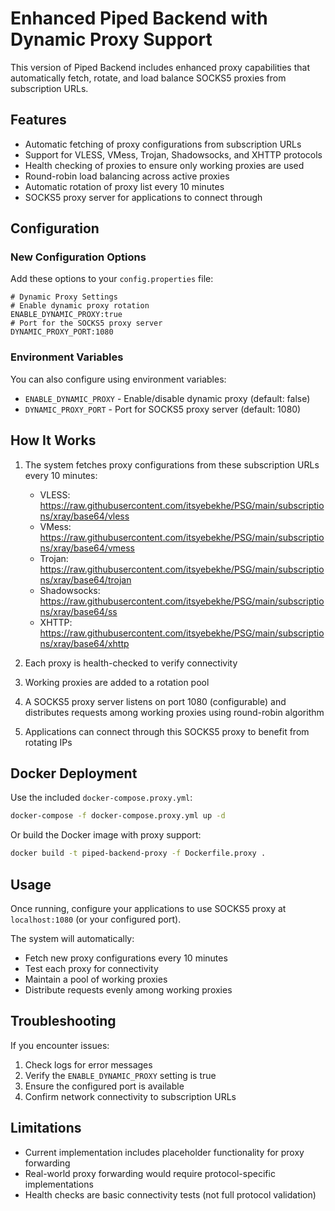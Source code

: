 # Enhanced Piped Backend with Dynamic Proxy Support

This version of Piped Backend includes enhanced proxy capabilities that automatically fetch, rotate, and load balance SOCKS5 proxies from subscription URLs.

## Features

- Automatic fetching of proxy configurations from subscription URLs
- Support for VLESS, VMess, Trojan, Shadowsocks, and XHTTP protocols
- Health checking of proxies to ensure only working proxies are used
- Round-robin load balancing across active proxies
- Automatic rotation of proxy list every 10 minutes
- SOCKS5 proxy server for applications to connect through

## Configuration

### New Configuration Options

Add these options to your `config.properties` file:

```properties
# Dynamic Proxy Settings
# Enable dynamic proxy rotation
ENABLE_DYNAMIC_PROXY:true
# Port for the SOCKS5 proxy server
DYNAMIC_PROXY_PORT:1080
```

### Environment Variables

You can also configure using environment variables:

- `ENABLE_DYNAMIC_PROXY` - Enable/disable dynamic proxy (default: false)
- `DYNAMIC_PROXY_PORT` - Port for SOCKS5 proxy server (default: 1080)

## How It Works

1. The system fetches proxy configurations from these subscription URLs every 10 minutes:
   - VLESS: https://raw.githubusercontent.com/itsyebekhe/PSG/main/subscriptions/xray/base64/vless
   - VMess: https://raw.githubusercontent.com/itsyebekhe/PSG/main/subscriptions/xray/base64/vmess
   - Trojan: https://raw.githubusercontent.com/itsyebekhe/PSG/main/subscriptions/xray/base64/trojan
   - Shadowsocks: https://raw.githubusercontent.com/itsyebekhe/PSG/main/subscriptions/xray/base64/ss
   - XHTTP: https://raw.githubusercontent.com/itsyebekhe/PSG/main/subscriptions/xray/base64/xhttp

2. Each proxy is health-checked to verify connectivity

3. Working proxies are added to a rotation pool

4. A SOCKS5 proxy server listens on port 1080 (configurable) and distributes requests among working proxies using round-robin algorithm

5. Applications can connect through this SOCKS5 proxy to benefit from rotating IPs

## Docker Deployment

Use the included `docker-compose.proxy.yml`:

```bash
docker-compose -f docker-compose.proxy.yml up -d
```

Or build the Docker image with proxy support:

```bash
docker build -t piped-backend-proxy -f Dockerfile.proxy .
```

## Usage

Once running, configure your applications to use SOCKS5 proxy at `localhost:1080` (or your configured port).

The system will automatically:
- Fetch new proxy configurations every 10 minutes
- Test each proxy for connectivity
- Maintain a pool of working proxies
- Distribute requests evenly among working proxies

## Troubleshooting

If you encounter issues:

1. Check logs for error messages
2. Verify the `ENABLE_DYNAMIC_PROXY` setting is true
3. Ensure the configured port is available
4. Confirm network connectivity to subscription URLs

## Limitations

- Current implementation includes placeholder functionality for proxy forwarding
- Real-world proxy forwarding would require protocol-specific implementations
- Health checks are basic connectivity tests (not full protocol validation)